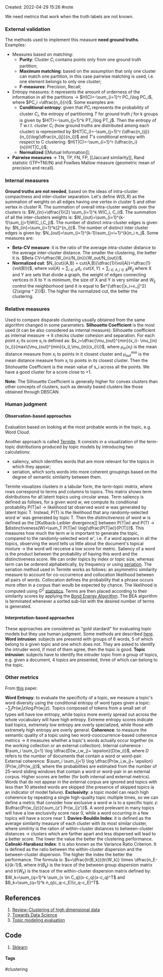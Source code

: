 Created: 2022-04-29 15:26
#note

We need metrics that work when the truth labels are not known.

### External validation
The methods used to implement this measure **need ground truths**.
Examples:
- Measures based on matching:
	- **Purity**: Cluster $C_i$ contains points only from one ground truth partition;
	- **Maximum matching**: based on the assumption that only one cluster can match one partition, in this case pairwise matching is used, i.e. one element belongs to only one cluster;
	- **F-measures**: Precision, Recall;
- Entropy measures: it represents the amount of orderness of the information in all the partitions → $H(C)=-\sum_{i=1}^r PC_i\log PC_i$, where $PC_i =\dfrac{n_i}{n}$. Some examples are:
	- **Conditional entropy**: given that $PC_i$ represents the probability of cluster $C_i$, the entropy of partitioning *T* for ground truth *j* for k groups is given by $H(T)=-\sum_{j=1}^k PT_i\log PT_j$. Then the entropy of *T* w.r.t. cluster $C_i$ (how ground truths are distributed among each cluster) is represented by $H(T|C_i)=-\sum_{j=1}^r (\dfrac{n_{ij}}{n_i})\log(\dfrac{n_{ij}}{n_i})$ and *T*'s conditional entropy with respect to C clustering: $H(T|C)=-\sum_{i=1}^r (\dfrac{n_i}{n})H(T|C_i)$;
	- **Normalized** [[Mutual Information]];
- **Pairwise measures** -> TN, TP, FN, FP, [[Jaccard similarity]], Rand statistic ((TP+TN)/N) and Fowlkes Mallow measure (geometric mean of precision and recall).

### Internal measures
**Ground truths are not needed**, based on the ideas of intra-cluster compactness and inter-cluster separation.
Let's define $W(S,R)$ as the summation of weights on all edges having one vertex in cluster S and other vertex in cluster R. 
The summation of overall intra-cluster weights over the clusters is: $W_{in}=\dfrac{1}{2} \sum_{i=1}^k W(C_i, C_i)$.
The summation of all the inter-clusters weights is: $W_{out}=\sum_{i=1}^{k-1}\sum_{j>1}W(C_i,C_j)$.
The number of distinct intra-cluster edges is given by: $N_{in}=\sum_{i=1}^k(2^{n_i})$.
The number of distinct inter cluster edges is given by: $N_{out}=\sum_{i=1}^{k-1}\sum_{j=i+1}^{k}n_i n_j$.
Some measures are:
- **Beta-CV measure**: it is the ratio of the average intra-cluster distance to the average inter-cluster distance. The smaller the clustering, the better it is. $Beta CV=\dfrac{W_{in}/N_{in}}{W_out/N_{out}}$.
- **Normalized cut**: $N_{cut}(A,B) = cut(A,B)(\dfrac{1}{vol(A)}+\dfrac{1}{vol(B)})$, where $vol(A)=\sum_{i \in A}d_i$, $cut(X,Y)=\sum_{i \in A, j \in B}W_{ij}$ where X and Y are sets that divide a graph, the weight of edges connecting vertices in X to Y is minimum, the size of X and Y is very similar and $W_{ij}$ control the neighborhood (and it is equal to $e^{\dfrac{|x_i=x_j|^2}{2\sigma ^ 2}}$). The higher the normalized cut, the better the clustering.

### Relative measures
Used to compare disparate clustering usually obtained from the same algorithm changed in some parameters.
**Silhouette Coefficient** is the most used (it can be also considered as internal measure):
Silhouette coefficient as internal measure -> it checks cluster cohesion and separation. For each point $x_i$ its score $s_i$ is defined as: $s_i=\dfrac{\mu_{out}^{min}(x_i)- \mu_{in}(x_i)}{max\{\mu_{out}^{min}(x_i),\mu_{in}(x_i)\}}$, where $\mu_{in}(x_i)$ is the mean distance measure from $x_i$ to points in it closest cluster and $\mu_{out}^{min}$ is the mean distance measure from $x_i$ to points in its closest cluster. Then the Silohouette Coefficient is the mean value of s_i across all the points. We have a good cluster for a score close to +1.

**Note:** The Silhouette Coefficient is generally higher for convex clusters than other concepts of clusters, such as density based clusters like those obtained through DBSCAN.

### Human judgment

#### Observation-based approaches
Evaluation based on looking at the most probable words in the topic, e.g. Word Cloud.

Another approach is called [Termite](https://dl.acm.org/doi/pdf/10.1145/2254556.2254572?casa_token=Bo48p5txDMoAAAAA:y0tJG8zNyQvIZhWviKLKfsRhs8rxVR-GEjxAKp_wzjT_X_YHqkgefcWL_CcEY_yeWhlocCuAMGSAXw). It consists in a visualization of the term-topic distributions produced by topic models by introducing two calculations:
- saliency, which identifies words that are more relevant for the topics in which they appear;
- seriation, which sorts words into more coherent groupings based on the degree of semantic similairty between them.

Termite visualizes clusters in a tabular form, the *term-topic matrix*, where rows correspond to terms and columns to topics. This matrix shows term distributions for all latent topics using circular areas.
Term saliency is defined as follows, for a given word *w*, we compute its conditional probability P(T|w) -> likelihood tat observed word *w* was generated by latent topic T. Instead, P(T) is the likelihood that any randomly-selected word *w'* was generated by topic T. Then the *distinctiveness* of word *w* is defined as the [[Kullback-Leibler divergence]] between P(T|w) and P(T) -> $distinctiveness(W)=\sum_T P(T|w) \log(\dfrac{P(T|w)}{P(T)})$. This measures how much the term *w* is important to generate the topic, compared to the randomly-selected word *w'*, i.e. if a word appears in all the topics, observing the word tells us little about the document's topical mixture -> the word will recceive a low score for metric.
Saliency of a word is the product between the probability of having this word and the distinctiveness score.
We can order topics by index or topic size, whereas term can be ordererd alphabetically, by frequency or using [seriation](http://www.atgc-montpellier.fr/permutmatrix/manual/SeriationCorps.htm). 
The seriation method used in Termite works as follows: an asymmetric similarity measure to account for co-occurrence and collocation likelihood between all pairs of words. Collocation defines the probability that a phrase occurs more often in a corpus than woulb be expected by chance. The likelihood is computed using $G^2$ [statistics](https://en.wikipedia.org/wiki/G-test). Terms are then placed according to their similarity scores by applying the [Bond Energy Algorithm](https://www.ques10.com/p/17611/bond-energy-algorithm-1/). The BEA algorithm is terminated whenever a sorted sub-list with the desired number of terms is generated.

#### Interpretation-based approaches
These approaches are considered as "gold stardard" for evaluating topic models but they use human judgment. Some methods are described [here](http://users.umiacs.umd.edu/~jbg/docs/nips2009-rtl.pdf).
**Word intrusion**: subjects are presentd with groups of 6 words, 5 of which belong to a given topic and one which does not. They are asked to identify the intruder word, if most of them agree, then the topic is good.
**Topic intrusion**: subjects have to identify the intruder topic from a group of topics, e.g. given a document, 4 topics are presented, three of which can belong to the topic.

### Other metrics
From [this](https://arxiv.org/pdf/2010.12626.pdf) paper.

**Word Entropy**: to evaluate the specificity of a topic, we measure a topic's word diversity using the conditional entropy of word types given a topic: $-\sum_i Pr(w_i|z)\log Pr(w_i|z)$. Topics composed of tokens from a small set of types will have low entropy, while topics more evenly spread out across the whole vocabulary will have high entropy. Extreme entropy scores indicate bad topics, extremely low entropy are overly specialized, while those with extremely high entropy are overly general.
**Coherence**: to measure the semantic quality of a topic using two word-cooccurrence-based coherence metrics -> it measures whether a topic's words actually occur together (in the working collection or an external collection). Internal coherence : $\sum_i \sum_{j<1} \log \dfrac{D(w_i,w_j)+ \epsilon}{D(w_i)}$, where *D* refers to the number of documents that contain a word or word-pair. External coherence: $\sum_i \sum_{j<1} \log \dfrac{Pr(w_i,w_j)+ \epsilon}{Pr(w_i)Pr(w_j)}$, where the probabilities are estimated from the number of 25-word sliding windows that contain a word or word-pair in an external corpus. Higher scores are better (for both internal and external metrics). Words that do not appear in the external corpus are ignored and topics with less than 10 attested words are skipped (the presence of skipped topics ia an indicator of model failure).
**Exclusivity**: a topic model can reach high coherence by repeating a single high-quality topic multiple times, so we can define a metric that consider how exclusive a word *w* is to a specific topic *z*: $\dfrac{Pr(w_i|z)}{\sum_{z'} Pr(w_i|z')}$. A word prelevant in many topics will have a low exclusivity score near 0, while a word occurring in a few topics will have a score near 1.
	**Davies-Bouldin Index**: it is defined as the average similarity measure of each cluster with its most similar cluster, where similrity is the ration of within-cluster distances to between-cluster distances -> clusters which are farther apart and less dispersed will lead to a better score. The lower the value the better the clustering performance.
**Calinski-Harabasz Index**: it is also known as the Variance Ratio Criterion. It is defined as the ratio between the within-cluster dispersion and the between-cluster dispersion. The higher the index the better the performance. The formula is: $s=\dfrac{tr(B_k)}{tr(W_k)} \times \dfrac{n_E-k}{k-1}$, where $tr(B_k)$ is the trace of the between group dispersion matrix and $tr(W_k)$ is the trace of the within-cluster dispersion matrix defined by: $W_k=\sum_{q=1}^k \sum_{x \in C_q}(x-c_q)(x-c_q)^T$ and $B_k=\sum_{q=1}^k n_q(c_q-c_E)(c_q-c_E)^T$.

## References
1. [Review-Clustering of high dimensional data](https://dl.acm.org/doi/pdf/10.1145/3132088)
2. [Towards Data Science](https://towardsdatascience.com/performance-metrics-in-machine-learning-part-3-clustering-d69550662dc6)
3. [Topic modeling evaluation](https://highdemandskills.com/topic-model-evaluation/)

## Code
1. [Sklearn](https://scikit-learn.org/stable/modules/clustering.html#clustering-performance-evaluation)

#### Tags
#clustering 